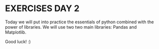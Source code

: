 # EXERCISES DAY 2

Today we will put into practice the essentials of python combined with the power of libraries.
We will use two two main libraries:
Pandas and Matplotlib.

Good luck! :)